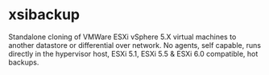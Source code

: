 # xsibackup
Standalone cloning of VMWare ESXi vSphere 5.X virtual machines to another datastore or differential over network. No agents, self capable, runs directly in the hypervisor host, ESXi 5.1, ESXi 5.5 &amp; ESXi 6.0 compatible, hot backups.
